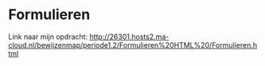 # Formulieren
Link naar mijn opdracht:
http://26301.hosts2.ma-cloud.nl/bewijzenmap/periode1.2/Formulieren%20HTML%20/Formulieren.html
